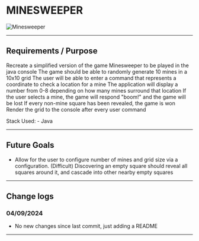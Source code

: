 # MINESWEEPER

![Minesweeper](minesweeper.png)

---

## Requirements / Purpose

Recreate a simplified version of the game Minesweeper to be played in the java console
The game should be able to randomly generate 10 mines in a 10x10 grid
The user will be able to enter a command that represents a coordinate to check a location for a mine
The application will display a number from 0-8 depending on how many mines surround that location
If the user selects a mine, the game will respond "boom!" and the game will be lost
If every non-mine square has been revealed, the game is won
Render the grid to the console after every user command

Stack Used:
    - Java

---

## Future Goals

-   Allow for the user to configure number of mines and grid size via a configuration.
(Difficult) Discovering an empty square should reveal all squares around it, and cascade into other nearby empty squares

---

## Change logs

### 04/09/2024

-   No new changes since last commit, just adding a README

---
